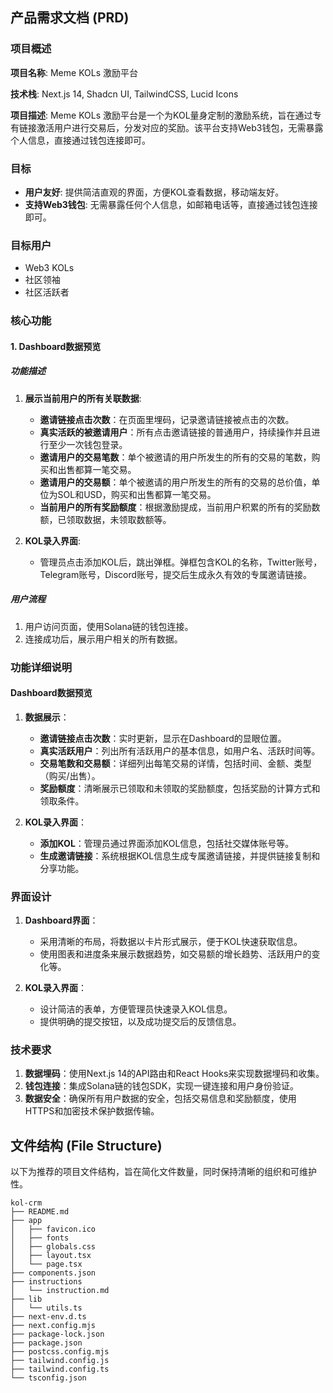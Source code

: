 ## 产品需求文档 (PRD)

### 项目概述

**项目名称**: Meme KOLs 激励平台

**技术栈**: Next.js 14, Shadcn UI, TailwindCSS, Lucid Icons

**项目描述**:
Meme KOLs 激励平台是一个为KOL量身定制的激励系统，旨在通过专有链接激活用户进行交易后，分发对应的奖励。该平台支持Web3钱包，无需暴露个人信息，直接通过钱包连接即可。

### 目标

- **用户友好**: 提供简洁直观的界面，方便KOL查看数据，移动端友好。
- **支持Web3钱包**: 无需暴露任何个人信息，如邮箱电话等，直接通过钱包连接即可。

### 目标用户

- Web3 KOLs
- 社区领袖
- 社区活跃者

### 核心功能

#### 1. Dashboard数据预览

##### 功能描述

1. **展示当前用户的所有关联数据**:
    - **邀请链接点击次数**：在页面里埋码，记录邀请链接被点击的次数。
    - **真实活跃的被邀请用户**：所有点击邀请链接的普通用户，持续操作并且进行至少一次钱包登录。
    - **邀请用户的交易笔数**：单个被邀请的用户所发生的所有的交易的笔数，购买和出售都算一笔交易。
    - **邀请用户的交易额**：单个被邀请的用户所发生的所有的交易的总价值，单位为SOL和USD，购买和出售都算一笔交易。
    - **当前用户的所有奖励额度**：根据激励提成，当前用户积累的所有的奖励数额，已领取数据，未领取数额等。

2. **KOL录入界面**:
    - 管理员点击添加KOL后，跳出弹框。弹框包含KOL的名称，Twitter账号，Telegram账号，Discord账号，提交后生成永久有效的专属邀请链接。

##### 用户流程

1. 用户访问页面，使用Solana链的钱包连接。
2. 连接成功后，展示用户相关的所有数据。

### 功能详细说明

#### Dashboard数据预览

1. **数据展示**：
    - **邀请链接点击次数**：实时更新，显示在Dashboard的显眼位置。
    - **真实活跃用户**：列出所有活跃用户的基本信息，如用户名、活跃时间等。
    - **交易笔数和交易额**：详细列出每笔交易的详情，包括时间、金额、类型（购买/出售）。
    - **奖励额度**：清晰展示已领取和未领取的奖励额度，包括奖励的计算方式和领取条件。

2. **KOL录入界面**：
    - **添加KOL**：管理员通过界面添加KOL信息，包括社交媒体账号等。
    - **生成邀请链接**：系统根据KOL信息生成专属邀请链接，并提供链接复制和分享功能。

### 界面设计

1. **Dashboard界面**：
    - 采用清晰的布局，将数据以卡片形式展示，便于KOL快速获取信息。
    - 使用图表和进度条来展示数据趋势，如交易额的增长趋势、活跃用户的变化等。

2. **KOL录入界面**：
    - 设计简洁的表单，方便管理员快速录入KOL信息。
    - 提供明确的提交按钮，以及成功提交后的反馈信息。

### 技术要求

1. **数据埋码**：使用Next.js 14的API路由和React Hooks来实现数据埋码和收集。
2. **钱包连接**：集成Solana链的钱包SDK，实现一键连接和用户身份验证。
3. **数据安全**：确保所有用户数据的安全，包括交易信息和奖励额度，使用HTTPS和加密技术保护数据传输。

## 文件结构 (File Structure)

以下为推荐的项目文件结构，旨在简化文件数量，同时保持清晰的组织和可维护性。

```
kol-crm
├── README.md
├── app
│   ├── favicon.ico
│   ├── fonts
│   ├── globals.css
│   ├── layout.tsx
│   └── page.tsx
├── components.json
├── instructions
│   └── instruction.md
├── lib
│   └── utils.ts
├── next-env.d.ts
├── next.config.mjs
├── package-lock.json
├── package.json
├── postcss.config.mjs
├── tailwind.config.js
├── tailwind.config.ts
└── tsconfig.json
```
